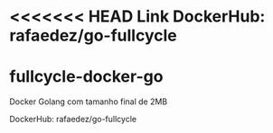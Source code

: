 <<<<<<< HEAD
Link DockerHub: rafaedez/go-fullcycle
=======
# fullcycle-docker-go
Docker Golang com tamanho final de 2MB

DockerHub: rafaedez/go-fullcycle
